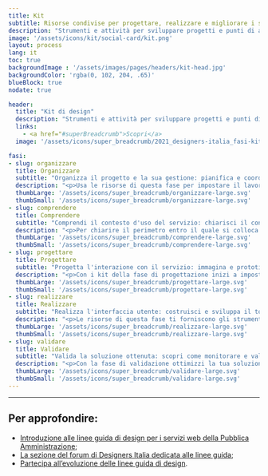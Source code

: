 ```yaml
---
title: Kit
subtitle: Risorse condivise per progettare, realizzare e migliorare i servizi digitali della Pubblica Amministrazione.
description: "Strumenti e attività per sviluppare progetti e punti di accesso digitali dei servizi pubblici: un approccio iterativo in cinque fasi dedicato al design e alla trasformazione digitale"
image: '/assets/icons/kit/social-card/kit.png'
layout: process
lang: it
toc: true
backgroundImage : '/assets/images/pages/headers/kit-head.jpg'
backgroundColor: 'rgba(0, 102, 204, .65)'
blueBlock: true
nodate: true

header:
  title: "Kit di design"
  description: "Strumenti e attività per sviluppare progetti e punti di accesso digitali dei servizi pubblici: un approccio iterativo in cinque fasi dedicato al design e alla trasformazione digitale"
  links:
    - <a href="#superBreadcrumb">Scopri</a>
  image: '/assets/icons/super_breadcrumb/2021_designers-italia_fasi-kit.svg'

fasi:
- slug: organizzare
  title: Organizzare
  subtitle: "Organizza il progetto e la sua gestione: pianifica e coordina l'impostazione del lavoro dal punto di vista gestionale e operativo"
  description: "<p>Usa le risorse di questa fase per impostare il lavoro dal punto di vista organizzativo e amministrativo. I kit hanno l'obiettivo di aiutarti nella pianificazione operativa del progetto digitale, negli aspetti da considerare per adempiere alla normativa privacy vigente, nel definire le attività e le competenze necessarie allo sviluppo del progetto.</p>"
  thumbLarge: '/assets/icons/super_breadcrumb/organizzare-large.svg'
  thumbSmall: '/assets/icons/super_breadcrumb/organizzare-large.svg'
- slug: comprendere
  title: Comprendere
  subtitle: "Comprendi il contesto d'uso del servizio: chiarisci il contesto di fruizione con l'analisi e la ricerca utente"  
  description: "<p>Per chiarire il perimetro entro il quale si colloca il servizio digitale, i processi e i ruoli dei diversi attori coinvolti, puoi fare riferimento alle risorse operative di questa fase. I kit ti forniscono strumenti pratici per organizzare varie attività di ricerca utente, raccogliere dati utili a comprendere il quadro di utilizzo del servizio e il punto dei vista dei suoi fruitori.</p>"
  thumbLarge: '/assets/icons/super_breadcrumb/comprendere-large.svg'
  thumbSmall: '/assets/icons/super_breadcrumb/comprendere-large.svg'
- slug: progettare
  title: Progettare
  subtitle: "Progetta l'interazione con il servizio: immagina e prototipa l'interazione fra utente e punto di accesso digitale"
  description: "<p>Con i kit della fase di progettazione inizi a impostare i principali elementi e funzionalità del servizio digitale emersi dalla ricerca utente: dall'architettura dell'informazione al design dei contenuti, fino alla simulazione dell'esperienza utente grazie a un prototipo di interfaccia a bassa fedeltà.</p>"
  thumbLarge: '/assets/icons/super_breadcrumb/progettare-large.svg'
  thumbSmall: '/assets/icons/super_breadcrumb/progettare-large.svg'
- slug: realizzare
  title: Realizzare
  subtitle: "Realizza l'interfaccia utente: costruisci e sviluppa il touchpoint digitale del servizio"  
  description: "<p>Le risorse di questa fase ti forniscono gli strumenti operativi per disegnare e sviluppare l'interfaccia di un touchpoint digitale. Hai a disposizione librerie, template e modelli per costruire interfacce digitali con uno stile visivo definito e coerente, oltre che componenti e codice open source di sviluppo.</p>"
  thumbLarge: '/assets/icons/super_breadcrumb/realizzare-large.svg'
  thumbSmall: '/assets/icons/super_breadcrumb/realizzare-large.svg'
- slug: validare
  title: Validare
  subtitle: "Valida la soluzione ottenuta: scopri come monitorare e valutare le performance"
  description: "<p>Con la fase di validazione ottimizzi la tua soluzione digitale per iterazioni successive, verificando le performance rispetto a standard condivisi di usabilità e accessibilità. I kit di questa fase ti aiutano a condurre test con gli utenti e a monitorare con la web analytics i principali indicatori di performance di un servizio digitale.</p>"
  thumbLarge: '/assets/icons/super_breadcrumb/validare-large.svg'
  thumbSmall: '/assets/icons/super_breadcrumb/validare-large.svg'
---
```


<hr class="u-border-left-none u-border-right-none u-border-bottom-xxs u-border-top-none u-color-grey-30 u-margin-bottom-xl" >

## Per approfondire:

* [Introduzione alle linee guida di design per i servizi web della Pubblica Amministrazione](https://docs.italia.it/italia/designers-italia/design-linee-guida-docs/it/stabile/doc/introduzione-linee-guida-design.html);
* [La sezione del forum di Designers Italia dedicata alle linee guida](https://forum.italia.it/c/design);
* [Partecipa all’evoluzione delle linee guida di design](https://designers.italia.it/partecipa/).
